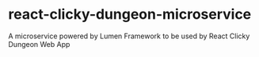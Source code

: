 # react-clicky-dungeon-microservice
A microservice powered by Lumen Framework to be used by React Clicky Dungeon Web App

